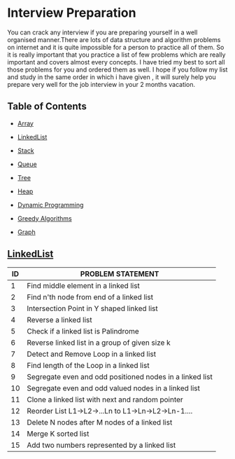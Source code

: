 # Interview Preparation
You can crack any interview if you are preparing yourself in a well organised manner.There are lots of data structure and algorithm problems on internet and it is quite impossible for a person to practice all of them. So it is really important that you practice a list of few problems which are really important and covers almost every concepts. I have tried my best to sort all those problems for you and ordered them as well. I hope if you follow my list and study in the same order in which i have given , it will surely help you prepare very well for the job interview in your 2 months vacation.

## Table of Contents

- [Array](#array)

- [LinkedList](#linkedlist)

- [Stack](stack)

- [Queue](#queue)

- [Tree](#tree)

- [Heap](#heap)

- [Dynamic Programming](dynamic-programming)

- [Greedy Algorithms](greedy-algorithms)

- [Graph](#graph)


## [LinkedList](https://github.com/ashuray/interviewroom/tree/master/LinkedList)


| **ID** | **PROBLEM STATEMENT**                                    |
|--------|----------------------------------------------------------|
| 1      | Find middle element in a linked list                     |
| 2      | Find n'th node from end of a linked list                 |
| 3      | Intersection Point in Y shaped linked list               |
| 4      | Reverse a linked list                                    |
| 5      | Check if a linked list is Palindrome                     |
| 6      | Reverse linked list in a group of given size k           |
| 7      | Detect and Remove Loop in a linked list                  |
| 8      | Find length of the Loop in a linked list                 |
| 9      | Segregate even and odd positioned nodes in a linked list |
| 10     | Segregate even and odd valued nodes in a linked list     |
| 11     | Clone a linked list with next and random pointer         |
| 12     | Reorder List L1->L2->...Ln to L1->Ln->L2->Ln-1....       |
| 13     | Delete N nodes after M nodes of a linked list            |
| 14     | Merge K sorted list                                      |
| 15     | Add two numbers represented by a linked list             |




